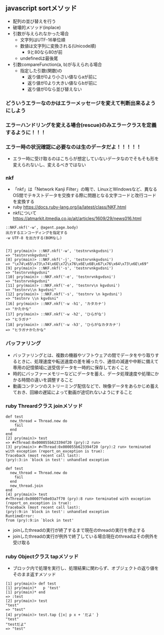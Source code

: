 ## javascript sortメソッド
- 配列の並び替えを行う
- 破壊的メソッド(inplace)
- 引数が与えられなかった場合
  - 文字列はUTF-16単位順
  - 数値は文字列に変換される(Unicode順)
    - 9と80なら80が前
  - undefinedは最後尾
- 引数compareFunction(a, b)が与えられる場合
  - 指定した引数(関数)の
    - 返り値が0より小さい値ならaが前に
    - 返り値が0より大きい値ならbが前に
    - 返り値が0なら並び替えない

### どういうエラーなのかはエラーメッセージを変えて判断出来るようにしよう
### エラーハンドリングを変える場合(rescue)のみエラークラスを定義するように！！！
### エラー時の状況確認に必要なのは生のデータだよ！！！！！
- エラー時に受け取るのはこちらが想定していないデータなのでそもそも形を変えられないし、変えるべきではない

### nkf
- 「nkf」は「Network Kanji Filter」の略で、LinuxとWindowsなど、異なるOS間でテキストデータを交換する際に問題となる文字コードと改行コードを変換する
- ruby https://docs.ruby-lang.org/ja/latest/class/NKF.html
- nkfについて https://atmarkit.itmedia.co.jp/ait/articles/1609/29/news016.html
```
::NKF.nkf('-w', @agent.page.body)
出力するエンコーディングを指定する
-w UTF-8 を出力する(BOMなし)


[7] pry(main)> ::NKF.nkf('-w', 'testnrvnkgvdsni')
=> "testnrvnkgvdsni"
[8] pry(main)> ::NKF.nkf('-j', 'testnrvnkgvdsni')
=> "\x74\x65\x73\x74\x6E\x72\x76\x6E\x6B\x67\x76\x64\x73\x6E\x69"
[9] pry(main)> ::NKF.nkf('-s', 'testnrvnkgvdsni')
=> "testnrvnkgvdsni"
[10] pry(main)> ::NKF.nkf('-e', 'testnrvnkgvdsni')
=> "testnrvnkgvdsni"
[11] pry(main)> ::NKF.nkf('-e', 'testnrv\n kgvdsni')
=> "testnrv\\n kgvdsni"
[12] pry(main)> ::NKF.nkf('-s', 'testnrv \n kgvdsni')
=> "testnrv \\n kgvdsni"
[16] pry(main)> ::NKF.nkf('-w -h1', 'カタカナ')
=> "かたかな"
[17] pry(main)> ::NKF.nkf('-w -h2', 'ひらがな')
=> "ヒラガナ"
[18] pry(main)> ::NKF.nkf('-w -h3', 'ひらがなカタカナ')
=> "ヒラガナかたかな"
```
### バッファリング
- バッファリングとは、複数の機器やソフトウェアの間でデータをやり取りするときに、処理速度や転送速度の差を補ったり、通信の減速や中断に備えて専用の記憶領域に送受信データを一時的に保存しておくこと
- 時的にバッファーメモリーなどにデータを蓄え、データ処理速度や処理にかかる時間の違いを調整すること
- 動画コンテンツのストリーミング配信などで、映像データをあらかじめ蓄えておき、回線の遅延によって動画が途切れないようにすること


### ruby Threardクラス joinメソッド
```
def test
  new_thread = Thread.new do
    fail
  end
end
[2] pry(main)> test
=> #<Thread:0x000055b623394f20 (pry):2 run>
[3] pry(main)> #<Thread:0x000055b623394f20 (pry):2 run> terminated with exception (report_on_exception is true):
Traceback (most recent call last):
(pry):3:in `block in test': unhandled exception

def test
  new_thread = Thread.new do
    fail
  end
  new_thread.join
end
[4] pry(main)> test
#<Thread:0x00007fe8e03a7f70 (pry):8 run> terminated with exception (report_on_exception is true):
Traceback (most recent call last):
(pry):9:in `block in test': unhandled exception
RuntimeError:
from (pry):9:in `block in test'
```
- joinしたthreadの実行が終了するまで現在のthreadの実行を停止する
- joinしたthreadの実行が例外で終了している場合現在のthreadはその例外を受け取る


### ruby Objectクラス tapメソッド
- ブロック内で処理を実行し、処理結果に関わらず、オブジェクトの返り値をそのまま返すメソッド
```
[1] pry(main)> def test
[1] pry(main)*   p 'test'
[1] pry(main)* end
=> :test
[2] pry(main)> test
"test"
=> "test"
[4] pry(main)> test.tap {|x| p x + 'だよ' }
"test"
"testだよ"
=> "test"
```
